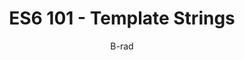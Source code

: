 ---
layout: post
author: B-rad
title: ES6 101 - Template Strings
tags: [Web Development, Javascript]
comments: true
base-url: https://www.mkdircode.com
---